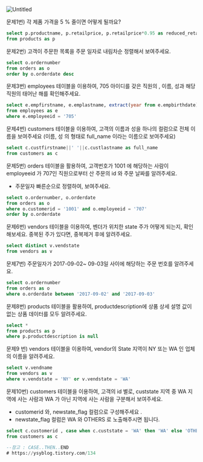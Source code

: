 ![Untitled](https://user-images.githubusercontent.com/63702924/128591558-ae40c48e-6f71-4029-a05b-a8c84efa3bdf.png)


문제1번)  각 제품 가격을 5 % 줄이면 어떻게 될까요?

```sql
select p.productname, p.retailprice, p.retailprice*0.95 as reduced_retailprice
from products as p
```

문제2번)  고객이 주문한 목록을 주문 일자로 내림차순 정렬해서 보여주세요.

```sql
select o.ordernumber 
from orders as o
order by o.orderdate desc
```

문제3번)  employees 테이블을 이용하여, 705 아이디를 갖은  직원의 , 이름, 성과  해당 직원의  태어난 해를 확인해주세요.

```sql
select e.empfirstname, e.emplastname, extract(year from e.empbirthdate) as empbirthyear
from employees as e 
where e.employeeid = '705'
```

문제4번)  customers 테이블을 이용하여,  고객의 이름과 성을 하나의 컬럼으로 전체 이름을 보여주세요 (이름, 성 의 형태로  full_name 이라는 이름으로 보여주세요)

```sql
select c.custfirstname||' '||c.custlastname as full_name
from customers as c
```

문제5번) orders 테이블을 활용하여, 고객번호가 1001 에 해당하는 사람이 employeeid 가 707인 직원으로부터  산 주문의 id 와 주문 날짜를 알려주세요.
* 주문일자 빠른순으로 정렬하여, 보여주세요.

```sql
select o.ordernumber, o.orderdate 
from orders as o 
where o.customerid = '1001' and o.employeeid = '707'
order by o.orderdate
```

문제6번)  vendors 테이블을 이용하여, 벤더가 위치한 state 주가 어떻게 되는지, 확인해보세요.  중복된 주가 있다면, 중복제거 후에 알려주세요.

```sql
select distinct v.vendstate 
from vendors as v
```

문제7번) 주문일자가  2017-09-02~ 09-03일 사이에 해당하는 주문 번호를 알려주세요.

```sql
select o.ordernumber 
from orders as o 
where o.orderdate between '2017-09-02' and '2017-09-03'
```

문제8번) products 테이블을 활용하여, productdescription에 상품 상세 설명 값이 없는  상품 데이터를 모두 알려주세요.

```sql
select *
from products as p 
where p.productdescription is null
```

문제9 번) vendors 테이블을 이용하여, vendor의 State 지역이 NY 또는 WA 인 업체의 이름을 알려주세요.

```sql
select v.vendname 
from vendors as v
where v.vendstate = 'NY' or v.vendstate = 'WA'
```

문제10번)  customers 테이블을 이용하여, 고객의 id 별로,  custstate 지역 중 WA 지역에 사는 사람과  WA 가 아닌 지역에 사는 사람을 구분해서  보여주세요.

- customerid 와, newstate_flag 컬럼으로 구성해주세요 .
- newstate_flag 컬럼은 WA 와 OTHERS 로 노출해주시면 됩니다.

```sql
select c.customerid , case when c.custstate = 'WA' then 'WA' else 'OTHERS' end as newstate_flag 
from customers as c

--참고 : CASE..THEN..END
# https://ysyblog.tistory.com/134
```
